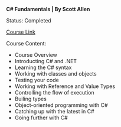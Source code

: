 **C# Fundamentals | By Scott Allen**

Status: Completed

[Course Link](https://app.pluralsight.com/courses/0096b00d-2398-435a-82f7-3f5401408ab1/table-of-contents)

Course Content:
- Course Overview
- Introducting C# and .NET
- Learning the C# syntax
- Working with classes and objects
- Testing your code
- Working with Reference and Value Types
- Controlling the flow of execution
- Builing types
- Object-oriented programming with C#
- Catching up with the latest in C#
- Going further with C#

